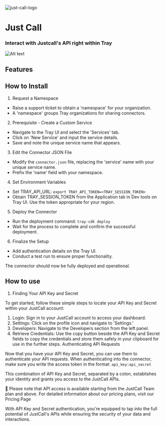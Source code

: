 ![just-call-logo](/metadata/justcall.svg)

# Just Call
### Interact with Justcall's API right within Tray

![Alt text](/metadata/1.png)

## Features



## How to Install

1. Request a Namespace
- Raise a support ticket to obtain a 'namespace' for your organization.
- A 'namespace' groups Tray organizations for sharing connectors.

2. Prerequisite - Create a Custom Service
- Navigate to the Tray UI and select the 'Services' tab.
- Click on 'New Service' and input the service details.
- Save and note the unique service name that appears.

3. Edit the Connector JSON File
- Modify the `connector.json` file, replacing the 'service' name with your unique service name.
- Prefix the 'name' field with your namespace.

4. Set Environment Variables
- Set TRAY_API_URL: ```export TRAY_API_TOKEN=<TRAY_SESSION_TOKEN>```
- Obtain TRAY_SESSION_TOKEN from the Application tab in Dev tools on Tray UI. Use the token appropriate for your region.

5. Deploy the Connector
- Run the deployment command: `tray-cdk deploy`
- Wait for the process to complete and confirm the successful deployment.

6. Finalize the Setup
- Add authentication details on the Tray UI.
- Conduct a test run to ensure proper functionality.

The connector should now be fully deployed and operational.

## How to use

1. Finding Your API Key and Secret

To get started, follow these simple steps to locate your API Key and Secret within your JustCall account:

1. Login: Sign in to your JustCall account to access your dashboard.
2. Settings: Click on the profile icon and navigate to 'Settings.'
3. Developers: Navigate to the Developers section from the left panel.
4. Retrieve Credentials: Use the copy button beside the API Key and Secret fields to copy the credentials and store them safely in your clipboard for use in the further steps.
Authenticating API Requests

Now that you have your API Key and Secret, you can use them to authenticate your API requests. When authenticating into the connector, make sure you write the access token in the format: `api_key:api_secret`

This combination of API Key and Secret, separated by a colon, establishes your identity and grants you access to the JustCall APIs.

📘
Please note that API access is available starting from the JustCall Team plan and above. For detailed information about our pricing plans, visit our Pricing Page

With API Key and Secret authentication, you're equipped to tap into the full potential of JustCall's APIs while ensuring the security of your data and interactions.

